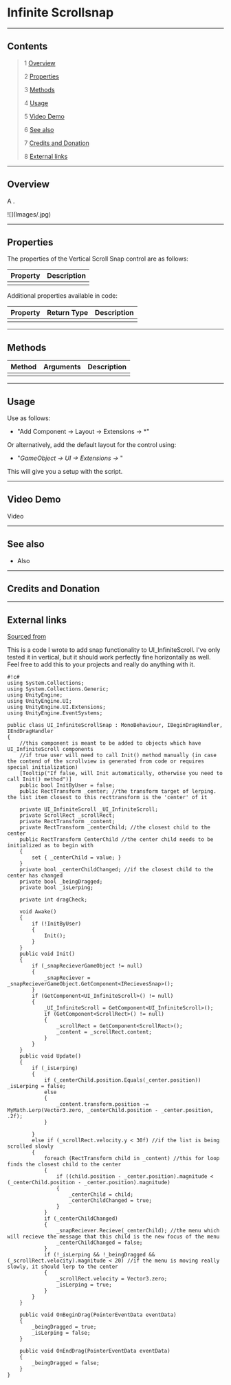 # Infinite Scrollsnap

<!-- Description-->

<!--![](Images/ Game Image.jpg)-->

---------

## Contents

> 1 [Overview](#overview)
>
> 2 [Properties](#properties)
>
> 3 [Methods](#methods)
>
> 4 [Usage](#usage)
>
> 5 [Video Demo](#video-demo)
>
> 6 [See also](#see-also)
>
> 7 [Credits and Donation](#credits-and-donation)
>
> 8 [External links](#external-links)

---------

## Overview

A <!-- Control--> .

![](Images/<!-- Inspector Image-->.jpg)

---------

## Properties

The properties of the Vertical Scroll Snap control are as follows:

Property | Description
|-|-|
*<!-- Property-->*|<!-- Property-->

Additional properties available in code:

Property | Return Type | Description
|-|-|-|
|<!-- Property-->|<!-- Type-->|<!-- Description-->|

---------

## Methods

Method | Arguments | Description
|-|-|-|
|<!-- Method-->|<!-- Type-->|<!-- Description-->|

---------

## Usage

Use as follows:

* "Add Component -> Layout -> Extensions -> <!-- Control-->*"

Or alternatively, add the default layout for the control using:

* "*GameObject -> UI -> Extensions -> <!-- Control-->*"

This will give you a <!-- Control--> setup with the script.

---------

## Video Demo

Video

<!-- Video

[![View Intro Video](http://img.youtube.com/vi/LnKy3_ymEXs/0.jpg)](http://www.youtube.com/watch?v=LnKy3_ymEXs "HSS/VSS walk-through video")

/-->

---------

## See also

* Also <!-- See Also/-->

---------

## Credits and Donation

<!-- Credits/-->

---------

## External links

[Sourced from]()


This is a code I wrote to add snap functionality to UI_InfiniteScroll. I've only tested it in vertical, but it should work perfectly fine horizontally as well. Feel free to add this to your projects and really do anything with it.
```
#!c#
using System.Collections;
using System.Collections.Generic;
using UnityEngine;
using UnityEngine.UI;
using UnityEngine.UI.Extensions;
using UnityEngine.EventSystems;

public class UI_InfiniteScrollSnap : MonoBehaviour, IBeginDragHandler, IEndDragHandler
{
    //this component is meant to be added to objects which have UI_InfiniteScroll components
    //if true user will need to call Init() method manually (in case the contend of the scrollview is generated from code or requires special initialization)
    [Tooltip("If false, will Init automatically, otherwise you need to call Init() method")]
    public bool InitByUser = false;
    public RectTransform _center; //the transform target of lerping. the list item closest to this recttransform is the 'center' of it

    private UI_InfiniteScroll _UI_InfiniteScroll;
    private ScrollRect _scrollRect;
    private RectTransform _content;
    private RectTransform _centerChild; //the closest child to the center
    public RectTransform CenterChild //the center child needs to be initialized as to begin with
    {
        set { _centerChild = value; }
    }
    private bool _centerChildChanged; //if the closest child to the center has changed
    private bool _beingDragged;
    private bool _isLerping;

    private int dragCheck;

    void Awake()
    {
        if (!InitByUser)
        {
            Init();
        }
    }
    public void Init()
    {
        if (_snapRecieverGameObject != null)
        {
            _snapReciever = _snapRecieverGameObject.GetComponent<IRecievesSnap>();
        }
        if (GetComponent<UI_InfiniteScroll>() != null)
        {
            _UI_InfiniteScroll = GetComponent<UI_InfiniteScroll>();
            if (GetComponent<ScrollRect>() != null)
            {
                _scrollRect = GetComponent<ScrollRect>();
                _content = _scrollRect.content;
            }
        }
    }
    public void Update()
    {
        if (_isLerping)
        {
            if (_centerChild.position.Equals(_center.position)) _isLerping = false;
            else
            {
                _content.transform.position -= MyMath.Lerp(Vector3.zero, _centerChild.position - _center.position, .2f);
            }

        }
        else if (_scrollRect.velocity.y < 30f) //if the list is being scrolled slowly
        {
            foreach (RectTransform child in _content) //this for loop finds the closest child to the center
            {
                if ((child.position - _center.position).magnitude < (_centerChild.position - _center.position).magnitude)
                {
                    _centerChild = child;
                    _centerChildChanged = true;
                }
            }
            if (_centerChildChanged)
            {
                _snapReciever.Recieve(_centerChild); //the menu which will recieve the message that this child is the new focus of the menu
                _centerChildChanged = false;
            }
            if (!_isLerping && !_beingDragged && (_scrollRect.velocity).magnitude < 20) //if the menu is moving really slowly, it should lerp to the center
            {
                _scrollRect.velocity = Vector3.zero;
                _isLerping = true;
            }
        }
    }

    public void OnBeginDrag(PointerEventData eventData)
    {
        _beingDragged = true;
        _isLerping = false;
    }

    public void OnEndDrag(PointerEventData eventData)
    {
        _beingDragged = false;
    }
}

```
